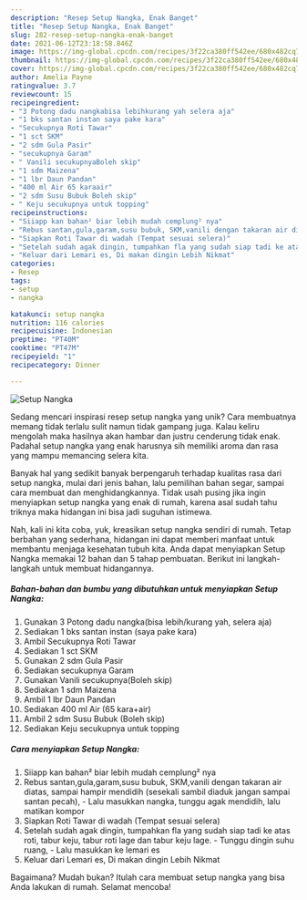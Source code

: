 ```yaml
---
description: "Resep Setup Nangka, Enak Banget"
title: "Resep Setup Nangka, Enak Banget"
slug: 282-resep-setup-nangka-enak-banget
date: 2021-06-12T23:18:58.846Z
image: https://img-global.cpcdn.com/recipes/3f22ca380ff542ee/680x482cq70/setup-nangka-foto-resep-utama.jpg
thumbnail: https://img-global.cpcdn.com/recipes/3f22ca380ff542ee/680x482cq70/setup-nangka-foto-resep-utama.jpg
cover: https://img-global.cpcdn.com/recipes/3f22ca380ff542ee/680x482cq70/setup-nangka-foto-resep-utama.jpg
author: Amelia Payne
ratingvalue: 3.7
reviewcount: 15
recipeingredient:
- "3 Potong dadu nangkabisa lebihkurang yah selera aja"
- "1 bks santan instan saya pake kara"
- "Secukupnya Roti Tawar"
- "1 sct SKM"
- "2 sdm Gula Pasir"
- "secukupnya Garam"
- " Vanili secukupnyaBoleh skip"
- "1 sdm Maizena"
- "1 lbr Daun Pandan"
- "400 ml Air 65 karaair"
- "2 sdm Susu Bubuk Boleh skip"
- " Keju secukupnya untuk topping"
recipeinstructions:
- "Siiapp kan bahan² biar lebih mudah cemplung² nya"
- "Rebus santan,gula,garam,susu bubuk, SKM,vanili dengan takaran air diatas, sampai hampir mendidih (sesekali sambil diaduk jangan sampai santan pecah),  Lalu masukkan nangka, tunggu agak mendidih, lalu matikan kompor"
- "Siapkan Roti Tawar di wadah (Tempat sesuai selera)"
- "Setelah sudah agak dingin, tumpahkan fla yang sudah siap tadi ke atas roti, tabur keju, tabur roti lage dan tabur keju lage. Tunggu dingin suhu ruang,  Lalu masukkan ke lemari es"
- "Keluar dari Lemari es, Di makan dingin Lebih Nikmat"
categories:
- Resep
tags:
- setup
- nangka

katakunci: setup nangka 
nutrition: 116 calories
recipecuisine: Indonesian
preptime: "PT40M"
cooktime: "PT47M"
recipeyield: "1"
recipecategory: Dinner

---
```



![Setup Nangka](https://img-global.cpcdn.com/recipes/3f22ca380ff542ee/680x482cq70/setup-nangka-foto-resep-utama.jpg)

Sedang mencari inspirasi resep setup nangka yang unik? Cara membuatnya memang tidak terlalu sulit namun tidak gampang juga. Kalau keliru mengolah maka hasilnya akan hambar dan justru cenderung tidak enak. Padahal setup nangka yang enak harusnya sih memiliki aroma dan rasa yang mampu memancing selera kita.

Banyak hal yang sedikit banyak berpengaruh terhadap kualitas rasa dari setup nangka, mulai dari jenis bahan, lalu pemilihan bahan segar, sampai cara membuat dan menghidangkannya. Tidak usah pusing jika ingin menyiapkan setup nangka yang enak di rumah, karena asal sudah tahu triknya maka hidangan ini bisa jadi suguhan istimewa.




Nah, kali ini kita coba, yuk, kreasikan setup nangka sendiri di rumah. Tetap berbahan yang sederhana, hidangan ini dapat memberi manfaat untuk membantu menjaga kesehatan tubuh kita. Anda dapat menyiapkan Setup Nangka memakai 12 bahan dan 5 tahap pembuatan. Berikut ini langkah-langkah untuk membuat hidangannya.

<!--inarticleads1-->

##### Bahan-bahan dan bumbu yang dibutuhkan untuk menyiapkan Setup Nangka:

1. Gunakan 3 Potong dadu nangka(bisa lebih/kurang yah, selera aja)
1. Sediakan 1 bks santan instan (saya pake kara)
1. Ambil Secukupnya Roti Tawar
1. Sediakan 1 sct SKM
1. Gunakan 2 sdm Gula Pasir
1. Sediakan secukupnya Garam
1. Gunakan  Vanili secukupnya(Boleh skip)
1. Sediakan 1 sdm Maizena
1. Ambil 1 lbr Daun Pandan
1. Sediakan 400 ml Air (65 kara+air)
1. Ambil 2 sdm Susu Bubuk (Boleh skip)
1. Sediakan  Keju secukupnya untuk topping




<!--inarticleads2-->

##### Cara menyiapkan Setup Nangka:

1. Siiapp kan bahan² biar lebih mudah cemplung² nya
1. Rebus santan,gula,garam,susu bubuk, SKM,vanili dengan takaran air diatas, sampai hampir mendidih (sesekali sambil diaduk jangan sampai santan pecah),  - Lalu masukkan nangka, tunggu agak mendidih, lalu matikan kompor
1. Siapkan Roti Tawar di wadah (Tempat sesuai selera)
1. Setelah sudah agak dingin, tumpahkan fla yang sudah siap tadi ke atas roti, tabur keju, tabur roti lage dan tabur keju lage. - Tunggu dingin suhu ruang,  - Lalu masukkan ke lemari es
1. Keluar dari Lemari es, Di makan dingin Lebih Nikmat




Bagaimana? Mudah bukan? Itulah cara membuat setup nangka yang bisa Anda lakukan di rumah. Selamat mencoba!
